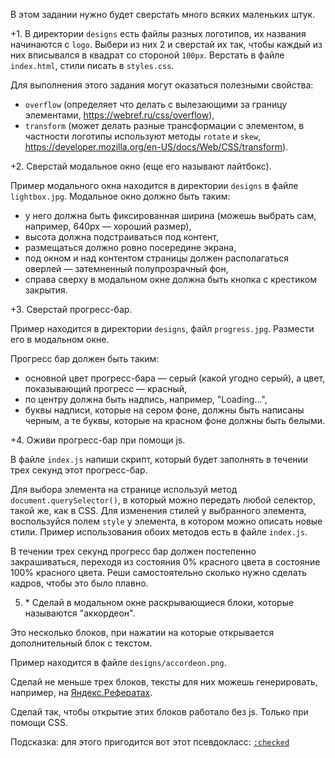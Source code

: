 В этом задании нужно будет сверстать много всяких маленьких штук.

+1. В директории `designs` есть файлы разных логотипов, их названия начинаются с `logo`. Выбери из них 2 и сверстай их так, чтобы каждый из них вписывался в квадрат со стороной `100px`. Верстать в файле `index.html`, стили писать в `styles.css`.

Для выполнения этого задания могут оказаться полезными свойства:

- `overflow` (определяет что делать с вылезающими за границу элементами, https://webref.ru/css/overflow),
- `transform` (может делать разные трансформации с элементом, в частности логотипы используют методы `rotate` и `skew`, https://developer.mozilla.org/en-US/docs/Web/CSS/transform).

+2. Сверстай модальное окно (еще его называют лайтбокс).

Пример модального окна находится в директории `designs` в файле `lightbox.jpg`. Модальное окно должно быть таким:

- у него должна быть фиксированная ширина (можешь выбрать сам, например, 640px — хороший размер),
- высота должна подстраиваться под контент,
- размещаться должно ровно посередине экрана,
- под окном и над контентом страницы должен располагаться оверлей — затемненный полупрозрачный фон,
- справа сверху в модальном окне должна быть кнопка с крестиком закрытия.

+3. Сверстай прогресс-бар.

Пример находится в директории `designs`, файл `progress.jpg`. Размести его в модальном окне.

Прогресс бар должен быть таким:

- основной цвет прогресс-бара — серый (какой угодно серый), а цвет, показывающий прогресс — красный,
- по центру должна быть надпись, например, "Loading...",
- буквы надписи, которые на сером фоне, должны быть написаны черным, а те буквы, которые на красном фоне
  должны быть белыми.

+4. Оживи прогресс-бар при помощи js.

В файле `index.js` напиши скрипт, который будет заполнять в течении трех секунд этот прогресс-бар.

Для выбора элемента на странице используй метод `document.querySelector()`, в который можно передать любой селектор, такой же, как в CSS. Для изменения стилей у выбранного элемента, воспользуйся полем `style` у элемента, в котором можно описать новые стили. Пример использования обоих методов есть в файле `index.js`.

В течении трех секунд прогресс бар должен постепенно закрашиваться, переходя из состояния 0% красного цвета в состояние 100% красного цвета. Реши самостоятельно сколько нужно сделать кадров, чтобы это было плавно.

5. \* Сделай в модальном окне раскрывающиеся блоки, которые называются "аккордеон".

Это несколько блоков, при нажатии на которые открывается дополнительный блок с текстом.

Пример находится в файле `designs/accordeon.png`.

Сделай не меньше трех блоков, тексты для них можешь генерировать, например, на [Яндекс.Рефератах](https://yandex.ru/referats/).

Сделай так, чтобы открытие этих блоков работало без js. Только при помощи CSS.

Подсказка: для этого пригодится вот этот псевдокласс: [`:checked`](https://webref.ru/css/checked)
